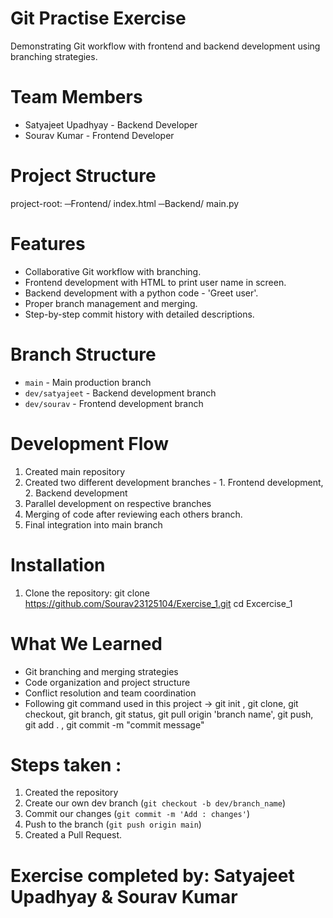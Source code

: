 # Git Practise Exercise
Demonstrating Git workflow with frontend and backend development using branching strategies.
# Team Members
- Satyajeet Upadhyay - Backend Developer
- Sourav Kumar - Frontend Developer
# Project Structure

project-root:
─Frontend/
    index.html
─Backend/
    main.py
    
# Features
- Collaborative Git workflow with branching.
- Frontend development with HTML to print user name in screen.
- Backend development with a python code - 'Greet user'.
- Proper branch management and merging.
- Step-by-step commit history with detailed descriptions.

# Branch Structure
- `main` - Main production branch
- `dev/satyajeet` - Backend development branch
- `dev/sourav` - Frontend development branch
# Development Flow
1. Created main repository
2. Created two different development branches - 1. Frontend development, 2. Backend development
3. Parallel development on respective branches
4. Merging of code after reviewing each others branch.
5. Final integration into main branch
# Installation
1. Clone the repository:
git clone https://github.com/Sourav23125104/Exercise_1.git
cd Excercise_1

# What We Learned
- Git branching and merging strategies
- Code organization and project structure
- Conflict resolution and team coordination
- Following git command used in this project -> git init , git clone, git checkout, git branch, git status, git pull origin 'branch name', git push, git add . , git commit -m "commit message"
  
# Steps taken : 
1. Created the repository
2. Create our own dev branch (`git checkout -b dev/branch_name`)
3. Commit our changes (`git commit -m 'Add : changes'`)
4. Push to the branch (`git push origin main`)
5. Created a Pull Request.
   
# Exercise completed by: Satyajeet Upadhyay & Sourav Kumar
